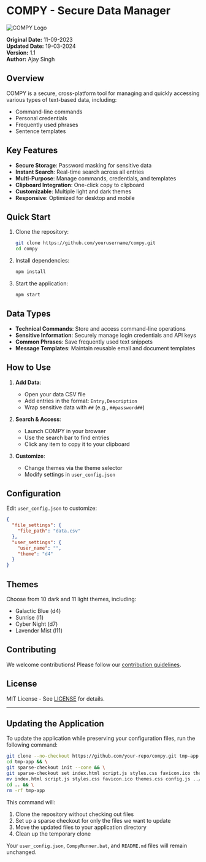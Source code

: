 # COMPY - Secure Data Manager

![COMPY Logo](favicon_io/favicon.ico)

**Original Date:** 11-09-2023  
**Updated Date:** 19-03-2024  
**Version:** 1.1  
**Author:** Ajay Singh

## Overview

COMPY is a secure, cross-platform tool for managing and quickly accessing various types of text-based data, including:

- Command-line commands
- Personal credentials
- Frequently used phrases
- Sentence templates

## Key Features

- **Secure Storage**: Password masking for sensitive data
- **Instant Search**: Real-time search across all entries
- **Multi-Purpose**: Manage commands, credentials, and templates
- **Clipboard Integration**: One-click copy to clipboard
- **Customizable**: Multiple light and dark themes
- **Responsive**: Optimized for desktop and mobile

## Quick Start

1. Clone the repository:
   ```bash
   git clone https://github.com/yourusername/compy.git
   cd compy
   ```
2. Install dependencies:
   ```bash
   npm install
   ```
3. Start the application:
   ```bash
   npm start
   ```

## Data Types

- **Technical Commands**: Store and access command-line operations
- **Sensitive Information**: Securely manage login credentials and API keys
- **Common Phrases**: Save frequently used text snippets
- **Message Templates**: Maintain reusable email and document templates

## How to Use

1. **Add Data**:

   - Open your data CSV file
   - Add entries in the format: `Entry,Description`
   - Wrap sensitive data with `##` (e.g., `##password##`)

2. **Search & Access**:

   - Launch COMPY in your browser
   - Use the search bar to find entries
   - Click any item to copy it to your clipboard

3. **Customize**:
   - Change themes via the theme selector
   - Modify settings in `user_config.json`

## Configuration

Edit `user_config.json` to customize:

```json
{
  "file_settings": {
    "file_path": "data.csv"
  },
  "user_settings": {
    "user_name": "",
    "theme": "d4"
  }
}
```

## Themes

Choose from 10 dark and 11 light themes, including:

- Galactic Blue (d4)
- Sunrise (l1)
- Cyber Night (d7)
- Lavender Mist (l11)

## Contributing

We welcome contributions! Please follow our [contribution guidelines](CONTRIBUTING.md).

## License

MIT License - See [LICENSE](LICENSE) for details.

---

## Updating the Application

To update the application while preserving your configuration files, run the following command:

```bash
git clone --no-checkout https://github.com/your-repo/compy.git tmp-app && \
cd tmp-app && \
git sparse-checkout init --cone && \
git sparse-checkout set index.html script.js styles.css favicon.ico themes.css config.js && \
mv index.html script.js styles.css favicon.ico themes.css config.js ../ && \
cd .. && \
rm -rf tmp-app
```

This command will:

1. Clone the repository without checking out files
2. Set up a sparse checkout for only the files we want to update
3. Move the updated files to your application directory
4. Clean up the temporary clone

Your `user_config.json`, `CompyRunner.bat`, and `README.md` files will remain unchanged.
